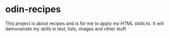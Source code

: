 # odin-recipes
This project is about recipes and is for me to apply my HTML skills to. It will demonstrate my skills
in text, lists, images and other stuff.